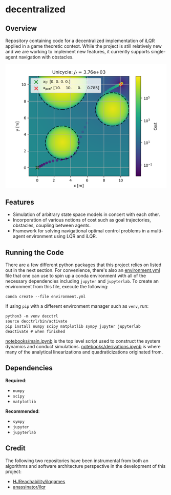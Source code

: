 # decentralized

## Overview
Repository containing code for a decentralized implementation of iLQR applied 
in a game theoretic context. While the project is still relatively new and we
are working to implement new features, it currently supports single-agent 
navigation with obstacles.

![](media/unicycle.png)

## Features
* Simulation of arbitrary state space models in concert with each other.
* Incorporation of various notions of cost such as goal trajectories, obstacles,
  coupling between agents.
* Framework for solving navigational optimal control problems in a multi-agent 
  environment using LQR and iLQR.

## Running the Code
There are a few different python packages that this project relies on listed
out in the next section. For convenience, there's also an
[environment.yml](environment.yml) file that one can use to spin up a conda 
environment with all of the necessary dependencies including `jupyter` and 
`jupyterlab`. To create an environment from this file, execute the following:
```
conda create --file environment.yml
```

If using `pip` with a different environment manager such as `venv`, run:
```
python3 -m venv decctrl
source decctrl/bin/activate
pip install numpy scipy matplotlib sympy jupyter jupyterlab
deactivate # when finished
```

[notebooks/main.ipynb](notebooks/main.ipynb) is the top level script used to
construct the system dynamics and conduct simulations. 
[notebooks/derivations.ipynb](notebooks/derivations.ipynb) is where many of the
analytical linearizations and quadraticizations originated from.

## Dependencies
**Required**:
* `numpy`
* `scipy`
* `matplotlib`

**Recommended**:
* `sympy`
* `jupyter`
* `jupyterlab`

## Credit
The following two repositories have been instrumental from both an algorithms
and software architecture perspective in the development of this project:
* [HJReachability/ilqgames](https://github.com/HJReachability/ilqgames)
* [anassinator/ilqr](https://github.com/anassinator/ilqr)